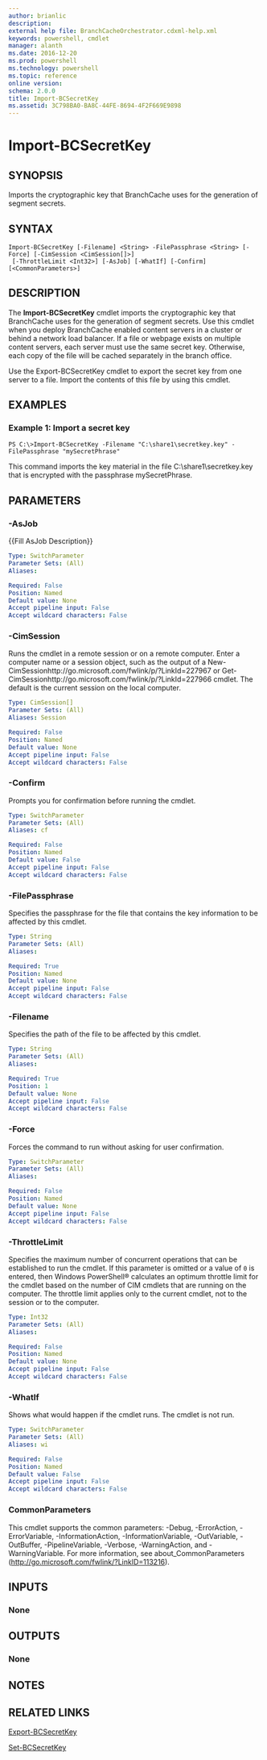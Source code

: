 ```yaml
---
author: brianlic
description: 
external help file: BranchCacheOrchestrator.cdxml-help.xml
keywords: powershell, cmdlet
manager: alanth
ms.date: 2016-12-20
ms.prod: powershell
ms.technology: powershell
ms.topic: reference
online version: 
schema: 2.0.0
title: Import-BCSecretKey
ms.assetid: 3C798BA0-BA8C-44FE-8694-4F2F669E9898
---
```


# Import-BCSecretKey

## SYNOPSIS
Imports the cryptographic key that BranchCache uses for the generation of segment secrets.

## SYNTAX

```
Import-BCSecretKey [-Filename] <String> -FilePassphrase <String> [-Force] [-CimSession <CimSession[]>]
 [-ThrottleLimit <Int32>] [-AsJob] [-WhatIf] [-Confirm] [<CommonParameters>]
```

## DESCRIPTION
The **Import-BCSecretKey** cmdlet imports the cryptographic key that BranchCache uses for the generation of segment secrets.
Use this cmdlet when you deploy BranchCache enabled content servers in a cluster or behind a network load balancer.
If a file or webpage exists on multiple content servers, each server must use the same secret key.
Otherwise, each copy of the file will be cached separately in the branch office.

Use the Export-BCSecretKey cmdlet to export the secret key from one server to a file.
Import the contents of this file by using this cmdlet.

## EXAMPLES

### Example 1: Import a secret key
```
PS C:\>Import-BCSecretKey -Filename "C:\share1\secretkey.key" -FilePassphrase "mySecretPhrase"
```

This command imports the key material in the file C:\share1\secretkey.key that is encrypted with the passphrase mySecretPhrase.

## PARAMETERS

### -AsJob
{{Fill AsJob Description}}

```yaml
Type: SwitchParameter
Parameter Sets: (All)
Aliases: 

Required: False
Position: Named
Default value: None
Accept pipeline input: False
Accept wildcard characters: False
```

### -CimSession
Runs the cmdlet in a remote session or on a remote computer.
Enter a computer name or a session object, such as the output of a New-CimSessionhttp://go.microsoft.com/fwlink/p/?LinkId=227967 or Get-CimSessionhttp://go.microsoft.com/fwlink/p/?LinkId=227966 cmdlet.
The default is the current session on the local computer.

```yaml
Type: CimSession[]
Parameter Sets: (All)
Aliases: Session

Required: False
Position: Named
Default value: None
Accept pipeline input: False
Accept wildcard characters: False
```

### -Confirm
Prompts you for confirmation before running the cmdlet.

```yaml
Type: SwitchParameter
Parameter Sets: (All)
Aliases: cf

Required: False
Position: Named
Default value: False
Accept pipeline input: False
Accept wildcard characters: False
```

### -FilePassphrase
Specifies the passphrase for the file that contains the key information to be affected by this cmdlet.

```yaml
Type: String
Parameter Sets: (All)
Aliases: 

Required: True
Position: Named
Default value: None
Accept pipeline input: False
Accept wildcard characters: False
```

### -Filename
Specifies the path of the file to be affected by this cmdlet.

```yaml
Type: String
Parameter Sets: (All)
Aliases: 

Required: True
Position: 1
Default value: None
Accept pipeline input: False
Accept wildcard characters: False
```

### -Force
Forces the command to run without asking for user confirmation.

```yaml
Type: SwitchParameter
Parameter Sets: (All)
Aliases: 

Required: False
Position: Named
Default value: None
Accept pipeline input: False
Accept wildcard characters: False
```

### -ThrottleLimit
Specifies the maximum number of concurrent operations that can be established to run the cmdlet.
If this parameter is omitted or a value of `0` is entered, then Windows PowerShell® calculates an optimum throttle limit for the cmdlet based on the number of CIM cmdlets that are running on the computer.
The throttle limit applies only to the current cmdlet, not to the session or to the computer.

```yaml
Type: Int32
Parameter Sets: (All)
Aliases: 

Required: False
Position: Named
Default value: None
Accept pipeline input: False
Accept wildcard characters: False
```

### -WhatIf
Shows what would happen if the cmdlet runs.
The cmdlet is not run.

```yaml
Type: SwitchParameter
Parameter Sets: (All)
Aliases: wi

Required: False
Position: Named
Default value: False
Accept pipeline input: False
Accept wildcard characters: False
```

### CommonParameters
This cmdlet supports the common parameters: -Debug, -ErrorAction, -ErrorVariable, -InformationAction, -InformationVariable, -OutVariable, -OutBuffer, -PipelineVariable, -Verbose, -WarningAction, and -WarningVariable. For more information, see about_CommonParameters (http://go.microsoft.com/fwlink/?LinkID=113216).

## INPUTS

### None

## OUTPUTS

### None

## NOTES

## RELATED LINKS

[Export-BCSecretKey](./Export-BCSecretKey.md)

[Set-BCSecretKey](./Set-BCSecretKey.md)

